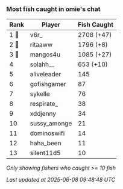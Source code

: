### Most fish caught in omie's chat
| Rank | Player | Fish Caught |
|------|--------|-----------|
| 1 🥇  | v6r_  | 2708 (+47) |
| 2 🥈  | ritaaww  | 1796 (+8) |
| 3 🥉  | mangos4u  | 1085 (+27) |
| 4  | solahh__  | 653 (+10) |
| 5  | aliveleader  | 145 |
| 6  | gofishgamer  | 87 |
| 7  | sykelle  | 76 |
| 8  | respirate_  | 38 |
| 9  | xddjenny  | 34 |
| 10  | sussy_amonge  | 21 |
| 11  | dominoswifi  | 14 |
| 12  | haha_been  | 11 |
| 13  | silent11d5  | 10 |

_Only showing fishers who caught >= 10 fish_

_Last updated at 2025-06-08 09:48:48 UTC_